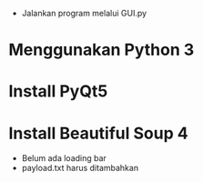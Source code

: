 
- Jalankan program melalui GUI.py

# Menggunakan Python 3
# Install PyQt5
# Install Beautiful Soup 4


- Belum ada loading bar
- payload.txt harus ditambahkan
